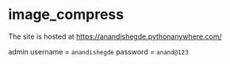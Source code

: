 # image_compress

The site is hosted at https://anandishegde.pythonanywhere.com/

admin username = `anandishegde`
password = `anand@123`
